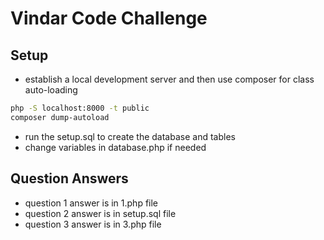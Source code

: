 # Vindar Code Challenge

## Setup
- establish a local development server and then use composer for class auto-loading
```sh
php -S localhost:8000 -t public
composer dump-autoload
```
- run the setup.sql to create the database and tables
- change variables in database.php if needed

## Question Answers
- question 1 answer is in 1.php file
- question 2 answer is in setup.sql file
- question 3 answer is in 3.php file

